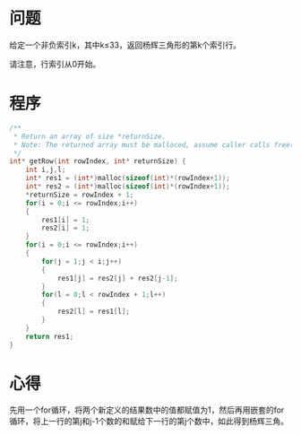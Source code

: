 # 问题
给定一个非负索引k，其中k≤33，返回杨辉三角形的第k个索引行。

请注意，行索引从0开始。
# 程序
```C
/**
 * Return an array of size *returnSize.
 * Note: The returned array must be malloced, assume caller calls free().
 */
int* getRow(int rowIndex, int* returnSize) {
    int i,j,l;
    int* res1 = (int*)malloc(sizeof(int)*(rowIndex+1));
    int* res2 = (int*)malloc(sizeof(int)*(rowIndex+1));
    *returnSize = rowIndex + 1;
    for(i = 0;i <= rowIndex;i++)
    {
        res1[i] = 1;
        res2[i] = 1;        
    }
    for(i = 0;i <= rowIndex;i++)
    {
        for(j = 1;j < i;j++)
        {
            res1[j] = res2[j] + res2[j-1];  
        }
        for(l = 0;l < rowIndex + 1;l++)
        {
            res2[l] = res1[l];
        }
    }
    return res1;
}
```
# 心得
先用一个for循环，将两个新定义的结果数中的值都赋值为1，然后再用嵌套的for循环，将上一行的第j和j-1个数的和赋给下一行的第j个数中，如此得到杨辉三角。